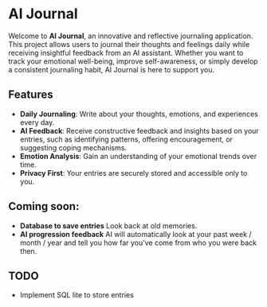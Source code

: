 # AI Journal

Welcome to **AI Journal**, an innovative and reflective journaling application. This project allows users to journal their thoughts and feelings daily while receiving insightful feedback from an AI assistant. Whether you want to track your emotional well-being, improve self-awareness, or simply develop a consistent journaling habit, AI Journal is here to support you.

## Features

- **Daily Journaling**: Write about your thoughts, emotions, and experiences every day.
- **AI Feedback**: Receive constructive feedback and insights based on your entries, such as identifying patterns, offering encouragement, or suggesting coping mechanisms.
- **Emotion Analysis**: Gain an understanding of your emotional trends over time.
- **Privacy First**: Your entries are securely stored and accessible only to you.

## Coming soon:

- **Database to save entries** Look back at old memories.
- **AI progression feedback** AI will automatically look at your past week / month / year and tell you how far you've come from who you were back then.


## TODO 

- Implement SQL lite to store entries